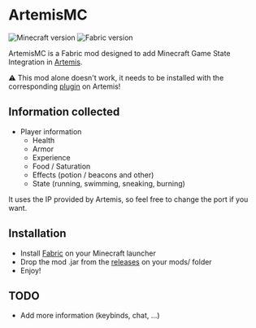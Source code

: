 # ArtemisMC
![Minecraft version](https://img.shields.io/badge/MC%20version-1.20.1-green)
![Fabric version](https://img.shields.io/badge/Fabric%20version-0.11.2-8A2BE2)

ArtemisMC is a Fabric mod designed to add Minecraft Game State Integration in [Artemis](https://artemis-rgb.com/).

⚠️ This mod alone doesn't work, it needs to be installed with the corresponding [plugin](https://github.com/urfour/ArtemisMC-Plugin) on Artemis! 

## Information collected

- Player information
  - Health
  - Armor
  - Experience
  - Food / Saturation
  - Effects (potion / beacons and other)
  - State (running, swimming, sneaking, burning)

It uses the IP provided by Artemis, so feel free to change the port if you want.

## Installation

- Install [Fabric](https://fabricmc.net/use/installer/) on your Minecraft launcher
- Drop the mod .jar from the [releases](https://github.com/urfour/ArtemisMC-Fabric/releases) on your mods/ folder
- Enjoy!

## TODO
- Add more information (keybinds, chat, ...)